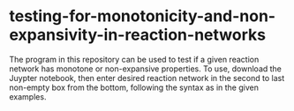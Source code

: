 # testing-for-monotonicity-and-non-expansivity-in-reaction-networks
The program in this repository can be used to test if a given reaction network has monotone or non-expansive properties. To use, download the Juypter notebook, then enter desired reaction network in the second to last non-empty box from the bottom, following the syntax as in the given examples.

